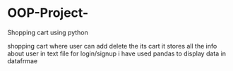 # OOP-Project-
Shopping cart using python

shopping cart where user can add delete the its cart
it stores all the info about user in text file for login/signup 
i have used pandas to display data in datafrmae
